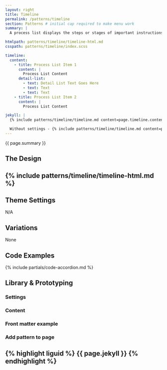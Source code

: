 ```yaml
---
layout: right
title: Timeline
permalink: /patterns/timeline
section: Patterns # initial cap required to make menu work
summary: |
  A process list displays the steps or stages of important instructions or processes. Please review the <a href="https://designsystem.digital.gov/components/process-list/">USWDS: Process List/a> for more information on how to use this component.

htmlpath: patterns/timeline/timeline-html.md
csspath: patterns/timeline/index.scss

timeline:
  content:
    - title: Process List Item 1
      content: |
        Process List Content
      detail-list:
        - text: Detail List Text Goes Here
        - text: Text
        - text: Text
    - title: Process List Item 2
      content: |
        Process List Content

jekyll: |
  {% include patterns/timeline/timeline.md content=page.timeline.content settings=page.timeline.settings %}

  Without settings - {% include patterns/timeline/timeline.md content=page.timeline.content %}
---
```

{{ page.summary }}

## The Design
{% include patterns/timeline/timeline-html.md %}
---

## Theme Settings
N/A

## Variations
None

## Code Examples
{% include partials/code-accordion.md %}

## Library & Prototyping


### Settings


### Content


### Front matter example


### Add pattern to page
{% highlight liguid %}
  {{ page.jekyll }}
{% endhighlight %}
---
